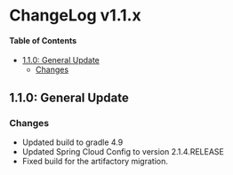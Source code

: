 # ChangeLog v1.1.x

[TOC levels=4 bullet]:# "#### Table of Contents"

#### Table of Contents
- [1.1.0: General Update](#110-general-update)
    - [Changes](#changes)


## 1.1.0: General Update
### Changes
- Updated build to gradle 4.9
- Updated Spring Cloud Config to version 2.1.4.RELEASE
- Fixed build for the artifactory migration.
